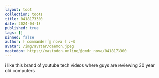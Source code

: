 ```yaml
---
layout: toot
collection: toots
title: 0418173300
date: 2024-04-18
published: true
tags: []
pinned: false
author: ⸸ commander ░ nova ⸸ :~$
avatar: /img/avatar/daemon.jpeg
mastodon: https://mastodon.online/@cmdr_nova/0418173300
---
```


i like this brand of youtube tech videos where guys are reviewing 30 year old computers

